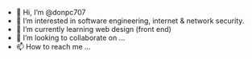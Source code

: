 - 👋 Hi, I’m @donpc707
- 👀 I’m interested in software engineering, internet & network security.
- 🌱 I’m currently learning web design (front end)
- 💞️ I’m looking to collaborate on ...
- 📫 How to reach me ...

<!---
donpc707/donpc707 is a ✨ special ✨ repository because its `README.md` (this file) appears on your GitHub profile.
You can click the Preview link to take a look at your changes.
--->
